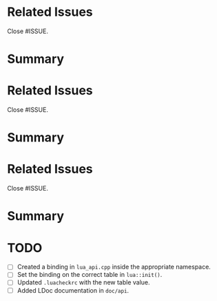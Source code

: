 <!-- Thank you for contributing! -->

<!-- Please delete unused template. -->

<!-- For new feature -->
# Related Issues

Close #ISSUE.


# Summary



<!-- For bug report -->
# Related Issues

Close #ISSUE.


# Summary

<!-- For Lua API -->
# Related Issues

Close #ISSUE.

# Summary

# TODO
- [ ] Created a binding in `lua_api.cpp` inside the appropriate namespace.
- [ ] Set the binding on the correct table in `lua::init()`.
- [ ] Updated `.luacheckrc` with the new table value.
- [ ] Added LDoc documentation in `doc/api`.
